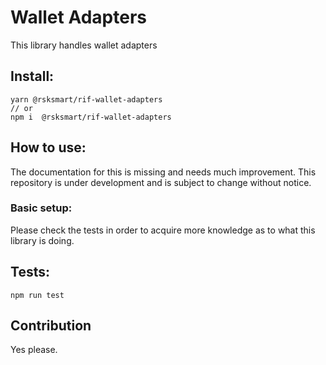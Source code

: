 # Wallet Adapters

This library handles wallet adapters

## Install:

```
yarn @rsksmart/rif-wallet-adapters
// or
npm i  @rsksmart/rif-wallet-adapters
```

## How to use:

The documentation for this is missing and needs much improvement. This repository is under development and is subject to change without notice.

### Basic setup:

Please check the tests in order to acquire more knowledge as to what this library is doing.

## Tests:

``
npm run test
``

## Contribution

Yes please.